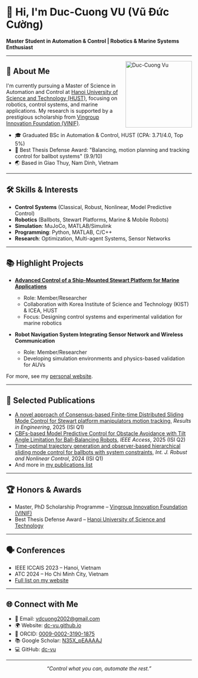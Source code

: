 # 👋 Hi, I'm Duc-Cuong VU (Vũ Đức Cường)

**Master Student in Automation & Control | Robotics & Marine Systems Enthusiast**

---

<img align="right" src="https://github.com/dc-vu/dc-vu.github.io/raw/main/images/avatar.jpg" width="180" alt="Duc-Cuong Vu">

## 🚀 About Me

I'm currently pursuing a Master of Science in Automation and Control at [Hanoi University of Science and Technology (HUST)](https://hust.edu.vn/en/), focusing on robotics, control systems, and marine applications. My research is supported by a prestigious scholarship from [Vingroup Innovation Foundation (VINIF)](https://vinif.org/en/).

- 🎓 Graduated BSc in Automation & Control, HUST (CPA: 3.71/4.0, Top 5%)
- 🏅 Best Thesis Defense Award: "Balancing, motion planning and tracking control for ballbot systems" (9.9/10)
- 🌏 Based in Giao Thuy, Nam Dinh, Vietnam

---

## 🛠️ Skills & Interests

- **Control Systems** (Classical, Robust, Nonlinear, Model Predictive Control)
- **Robotics** (Ballbots, Stewart Platforms, Marine & Mobile Robots)
- **Simulation**: MuJoCo, MATLAB/Simulink
- **Programming**: Python, MATLAB, C/C++
- **Research**: Optimization, Multi-agent Systems, Sensor Networks

---

## 📚 Highlight Projects

- **[Advanced Control of a Ship-Mounted Stewart Platform for Marine Applications](https://github.com/dc-vu/dc-vu.github.io)**
  - Role: Member/Researcher
  - Collaboration with Korea Institute of Science and Technology (KIST) & ICEA, HUST
  - Focus: Designing control systems and experimental validation for marine robotics

- **Robot Navigation System Integrating Sensor Network and Wireless Communication**
  - Role: Member/Researcher
  - Developing simulation environments and physics-based validation for AUVs

For more, see my [personal website](https://dc-vu.github.io).

---

## 📝 Selected Publications

- [A novel approach of Consensus-based Finite-time Distributed Sliding Mode Control for Stewart platform manipulators motion tracking](https://doi.org/10.1016/j.rineng.2024.103872), *Results in Engineering*, 2025 (ISI Q1)
- [CBFs-based Model Predictive Control for Obstacle Avoidance with Tilt Angle Limitation for Ball-Balancing Robots](https://ieeexplore.ieee.org/abstract/document/10988790), *IEEE Access*, 2025 (ISI Q2)
- [Time-optimal trajectory generation and observer-based hierarchical sliding mode control for ballbots with system constraints](https://onlinelibrary.wiley.com/doi/10.1002/rnc.7358), *Int. J. Robust and Nonlinear Control*, 2024 (ISI Q1)
- And more in [my publications list](https://dc-vu.github.io/publications/publications.txt)

---

## 🏆 Honors & Awards

- Master, PhD Scholarship Programme – [Vingroup Innovation Foundation (VINIF)](https://vinif.org/en/)
- Best Thesis Defense Award – [Hanoi University of Science and Technology](https://hust.edu.vn/en/)

---

## 🗣️ Conferences

- IEEE ICCAIS 2023 – Hanoi, Vietnam
- ATC 2024 – Ho Chi Minh City, Vietnam
- [Full list on my website](https://dc-vu.github.io)

---

## 🌐 Connect with Me

- 📧 Email: [vdcuong2002@gmail.com](mailto:vdcuong2002@gmail.com)
- 🌍 Website: [dc-vu.github.io](https://dc-vu.github.io)
- 🏢 ORCID: [0009-0002-3190-1875](https://orcid.org/0009-0002-3190-1875)
- 📚 Google Scholar: [N35X_pEAAAAJ](https://scholar.google.com/citations?user=N35X_pEAAAAJ&hl=en)
- 💻 GitHub: [dc-vu](https://github.com/dc-vu)

---

<p align="center">
  <em>“Control what you can, automate the rest.”</em>
</p>
